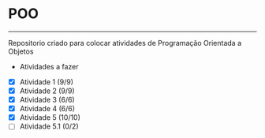 # POO
***
Repositorio criado para colocar atividades de Programação Orientada a Objetos
* Atividades a fazer
- [x] Atividade 1 (9/9)
- [x] Atividade 2 (9/9)
- [x] Atividade 3 (6/6)
- [x] Atividade 4 (6/6)
- [x] Atividade 5 (10/10)
- [ ] Atividade 5.1 (0/2)
